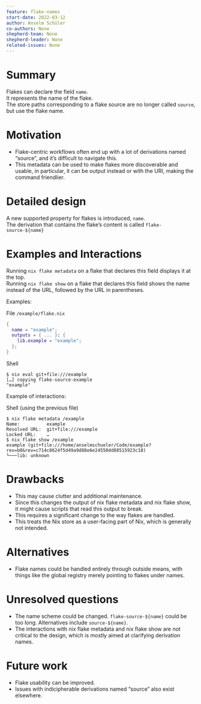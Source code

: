 ```yaml
---
feature: flake-names
start-date: 2022-03-12
author: Anselm Schüler
co-authors: None
shepherd-team: None
shepherd-leader: None
related-issues: None
---
```


# Summary
[summary]: #summary

Flakes can declare the field `name`.  
It represents the name of the flake.  
The store paths corresponding to a flake source are no longer called `source`, but use the flake name.

# Motivation
[motivation]: #motivation

- Flake-centric workflows often end up with a lot of derivations named “source”, and it’s difficult to navigate this.
- This metadata can be used to make flakes more discoverable and usable, in particular, it can be output instead or with the URI, making the command friendlier.

# Detailed design
[design]: #detailed-design

A new supported property for flakes is introduced, `name`.  
The derivation that contains the flake’s content is called `flake-source-${name}`  

# Examples and Interactions
[examples-and-interactions]: #examples-and-interactions

Running `nix flake metadata` on a flake that declares this field displays it at the top.  
Running `nix flake show` on a flake that declares this field shows the name instead of the URL, followed by the URL in parentheses.

Examples:

File `/example/flake.nix`
```nix
{
  name = "example";
  outputs = { ... }: {
    lib.example = "example";
  };
}
```

Shell
```console
$ nix eval git+file:///example
[…] copying flake-source-example
"example"
```

Example of interactions:

Shell (using the previous file)
```
$ nix flake metadata /example
Name:          example
Resolved URL:  git+file:///example
Locked URL:    …
$ nix flake show /example
example (git+file:///home/anselmschueler/Code/example?rev=b0&rev=c714c8624f5d49a9d88e6e24550dd88515923c18)
└───lib: unknown
```

# Drawbacks
[drawbacks]: #drawbacks

- This may cause clutter and additional maintenance.
- Since this changes the output of nix flake metadata and nix flake show, it might cause scripts that read this output to break.
- This requires a significant change to the way flakes are handled.
- This treats the Nix store as a user-facing part of Nix, which is generally not intended.

# Alternatives
[alternatives]: #alternatives

- Flake names could be handled entirely through outside means, with things like the global registry merely pointing to flakes under names.

# Unresolved questions
[unresolved]: #unresolved-questions

- The name scheme could be changed. `flake-source-${name}` could be too long. Alternatives include `source-${name}`.
- The interactions with nix flake metadata and nix flake show are not critical to the design, which is mostly aimed at clarifying derivation names.

# Future work
[future]: #future-work

- Flake usability can be improved.
- Issues with indicipherable derivations named “source” also exist elsewhere.
